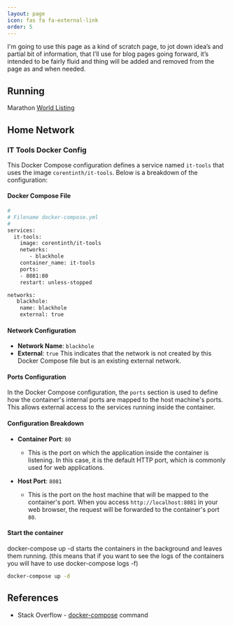 ```yaml
---
layout: page
icon: fas fa fa-external-link
order: 5
---
```


I'm going to use this page as a kind of scratch page, to jot down idea’s and partial bit of information, that I’ll use for blog pages going forward, it’s intended to be fairly fluid and thing will be added and removed from the page as and when needed.

## Running

Marathon [World Listing](https://www.goandrace.com/en/marathons-2025-calendar-worldwide.php)

## Home Network

### IT Tools Docker Config

This Docker Compose configuration defines a service named `it-tools` that uses the image `corentinth/it-tools`. Below is a breakdown of the configuration:

#### Docker Compose File

```bash
#
# Filename docker-compose.yml
#
services:
  it-tools:
    image: corentinth/it-tools
    networks:
       - blackhole
    container_name: it-tools
    ports: 
    - 8081:80
    restart: unless-stopped

networks:
   blackhole:
    name: blackhole
    external: true
```

#### Network Configuration

- **Network Name**: `blackhole`
- **External**: `true`
  This indicates that the network is not created by this Docker Compose file but is an existing external network.

#### Ports Configuration

In the Docker Compose configuration, the `ports` section is used to define how the container's internal ports are mapped to the host machine's ports. This allows external access to the services running inside the container.

#### Configuration Breakdown

- **Container Port**: `80`
  - This is the port on which the application inside the container is listening. In this case, it is the default HTTP port, which is commonly used for web applications.

- **Host Port**: `8081`
  - This is the port on the host machine that will be mapped to the container's port. When you access `http://localhost:8081` in your web browser, the request will be forwarded to the container's port `80`.

#### Start the container

docker-compose up -d starts the containers in the background and leaves them running. (this means that if you want to see the logs of the containers you will have to use docker-compose logs -f)

```bash
docker-compose up -d
```

## References

- Stack Overflow - [docker-compose](https://stackoverflow.com/questions/52111190/whats-the-difference-between-docker-compose-up-d-and-docker-compose-up-build) command
